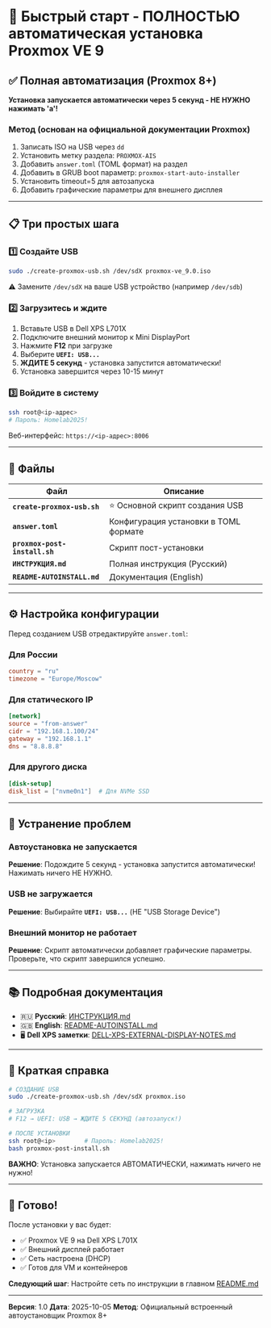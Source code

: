 # 🚀 Быстрый старт - ПОЛНОСТЬЮ автоматическая установка Proxmox VE 9

## ✅ Полная автоматизация (Proxmox 8+)

**Установка запускается автоматически через 5 секунд - НЕ НУЖНО нажимать 'a'!**

### Метод (основан на официальной документации Proxmox)

1. Записать ISO на USB через `dd`
2. Установить метку раздела: `PROXMOX-AIS`
3. Добавить `answer.toml` (TOML формат) на раздел
4. Добавить в GRUB boot параметр: `proxmox-start-auto-installer`
5. Установить timeout=5 для автозапуска
6. Добавить графические параметры для внешнего дисплея

---

## 📋 Три простых шага

### 1️⃣ Создайте USB

```bash
sudo ./create-proxmox-usb.sh /dev/sdX proxmox-ve_9.0.iso
```

⚠️ Замените `/dev/sdX` на ваше USB устройство (например `/dev/sdb`)

### 2️⃣ Загрузитесь и ждите

1. Вставьте USB в Dell XPS L701X
2. Подключите внешний монитор к Mini DisplayPort
3. Нажмите **F12** при загрузке
4. Выберите **`UEFI: USB...`**
5. **ЖДИТЕ 5 секунд** - установка запустится автоматически!
6. Установка завершится через 10-15 минут

### 3️⃣ Войдите в систему

```bash
ssh root@<ip-адрес>
# Пароль: Homelab2025!
```

Веб-интерфейс: `https://<ip-адрес>:8006`

---

## 📁 Файлы

| Файл | Описание |
|------|----------|
| **`create-proxmox-usb.sh`** | ⭐ Основной скрипт создания USB |
| **`answer.toml`** | Конфигурация установки в TOML формате |
| **`proxmox-post-install.sh`** | Скрипт пост-установки |
| **`ИНСТРУКЦИЯ.md`** | Полная инструкция (Русский) |
| **`README-AUTOINSTALL.md`** | Документация (English) |

---

## ⚙️ Настройка конфигурации

Перед созданием USB отредактируйте `answer.toml`:

### Для России

```toml
country = "ru"
timezone = "Europe/Moscow"
```

### Для статического IP

```toml
[network]
source = "from-answer"
cidr = "192.168.1.100/24"
gateway = "192.168.1.1"
dns = "8.8.8.8"
```

### Для другого диска

```toml
[disk-setup]
disk_list = ["nvme0n1"]  # Для NVMe SSD
```

---

## 🔧 Устранение проблем

### Автоустановка не запускается

**Решение**: Подождите 5 секунд - установка запустится автоматически! Нажимать ничего НЕ НУЖНО.

### USB не загружается

**Решение**: Выбирайте **`UEFI: USB...`** (НЕ "USB Storage Device")

### Внешний монитор не работает

**Решение**: Скрипт автоматически добавляет графические параметры. Проверьте, что скрипт завершился успешно.

---

## 📚 Подробная документация

- 🇷🇺 **Русский**: [ИНСТРУКЦИЯ.md](ИНСТРУКЦИЯ.md)
- 🇬🇧 **English**: [README-AUTOINSTALL.md](README-AUTOINSTALL.md)
- 🖥️ **Dell XPS заметки**: [DELL-XPS-EXTERNAL-DISPLAY-NOTES.md](DELL-XPS-EXTERNAL-DISPLAY-NOTES.md)

---

## 🎯 Краткая справка

```bash
# СОЗДАНИЕ USB
sudo ./create-proxmox-usb.sh /dev/sdX proxmox.iso

# ЗАГРУЗКА
# F12 → UEFI: USB → ЖДИТЕ 5 СЕКУНД (автозапуск!)

# ПОСЛЕ УСТАНОВКИ
ssh root@<ip>        # Пароль: Homelab2025!
bash proxmox-post-install.sh
```

**ВАЖНО**: Установка запускается АВТОМАТИЧЕСКИ, нажимать ничего не нужно!

---

## 🎉 Готово!

После установки у вас будет:
- ✅ Proxmox VE 9 на Dell XPS L701X
- ✅ Внешний дисплей работает
- ✅ Сеть настроена (DHCP)
- ✅ Готов для VM и контейнеров

**Следующий шаг**: Настройте сеть по инструкции в главном [README.md](README.md)

---

**Версия**: 1.0
**Дата**: 2025-10-05
**Метод**: Официальный встроенный автоустановщик Proxmox 8+
